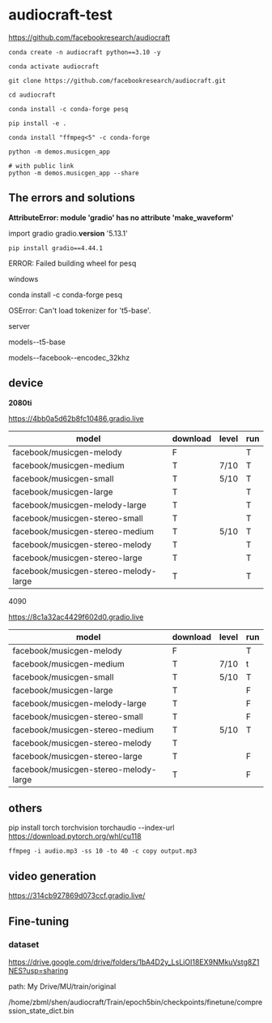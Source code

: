 # audiocraft-test

https://github.com/facebookresearch/audiocraft

```
conda create -n audiocraft python==3.10 -y

conda activate audiocraft

git clone https://github.com/facebookresearch/audiocraft.git 

cd audiocraft

conda install -c conda-forge pesq

pip install -e .

conda install "ffmpeg<5" -c conda-forge

python -m demos.musicgen_app
```

```
# with public link
python -m demos.musicgen_app --share
```






## The errors and solutions

**AttributeError: module 'gradio' has no attribute 'make_waveform'**

import gradio
gradio.__version__
'5.13.1'

`pip install gradio==4.44.1`



ERROR: Failed building wheel for pesq

windows

conda install -c conda-forge pesq



OSError: Can't load tokenizer for 't5-base'.

server

models--t5-base

models--facebook--encodec_32khz

## device

**2080ti**


https://4bb0a5d62b8fc10486.gradio.live



| model                                 | download | level | run  |
| ------------------------------------- | -------- | ----- | ---- |
| facebook/musicgen-melody              | F        |       | T    |
| facebook/musicgen-medium              | T        | 7/10  | T    |
| facebook/musicgen-small               | T        | 5/10  | T    |
| facebook/musicgen-large               | T        |       | T    |
| facebook/musicgen-melody-large        | T        |       | T    |
| facebook/musicgen-stereo-small        | T        |       | T    |
| facebook/musicgen-stereo-medium       | T        | 5/10  | T    |
| facebook/musicgen-stereo-melody       | T        |       | T    |
| facebook/musicgen-stereo-large        | T        |       | T    |
| facebook/musicgen-stereo-melody-large | T        |       | T    |



4090



https://8c1a32ac4429f602d0.gradio.live



| model                                 | download | level | run  |
| ------------------------------------- | -------- | ----- | ---- |
| facebook/musicgen-melody              | F        |       | T    |
| facebook/musicgen-medium              | T        | 7/10  | t    |
| facebook/musicgen-small               | T        | 5/10  | T    |
| facebook/musicgen-large               | T        |       | F    |
| facebook/musicgen-melody-large        | T        |       | F    |
| facebook/musicgen-stereo-small        | T        |       | F    |
| facebook/musicgen-stereo-medium       | T        | 5/10  | T    |
| facebook/musicgen-stereo-melody       | T        |       |      |
| facebook/musicgen-stereo-large        | T        |       | F    |
| facebook/musicgen-stereo-melody-large | T        |       | F    |





## others
pip install torch torchvision torchaudio --index-url https://download.pytorch.org/whl/cu118

```
ffmpeg -i audio.mp3 -ss 10 -to 40 -c copy output.mp3
```

## video generation
https://314cb927869d073ccf.gradio.live/

## Fine-tuning
### dataset
https://drive.google.com/drive/folders/1bA4D2y_LsLiOI18EX9NMkuVstg8Z1NES?usp=sharing

path: My Drive/MU/train/original


/home/zbml/shen/audiocraft/Train/epoch5bin/checkpoints/finetune/compression_state_dict.bin



